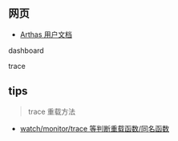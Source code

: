 
## 网页

- [Arthas 用户文档](https://arthas.aliyun.com/doc/)

dashboard

trace


## tips

> trace 重载方法

- [watch/monitor/trace 等判断重载函数/同名函数](https://github.com/alibaba/arthas/issues/434)